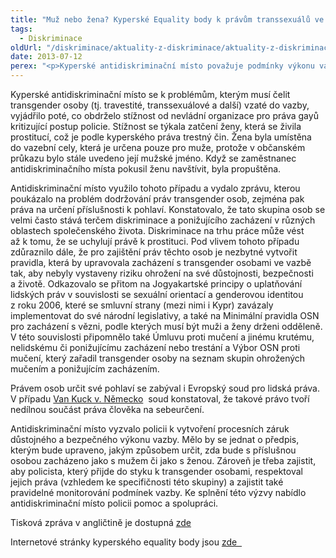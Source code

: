 ```yaml
---
title: "Muž nebo žena? Kyperské Equality body k právům transsexuálů ve vazbě"
tags:
  - Diskriminace
oldUrl: "/diskriminace/aktuality-z-diskriminace/aktuality-z-diskriminace-2013/muz-nebo-zena-kyperske-equality-body-k-pravum-transsexualu-ve-vazbe/"
date: 2013-07-12
perex: "<p>Kyperské antidiskriminační místo považuje podmínky výkonu vazby podle stávající právní úpravy za diskriminační vůči transgender osobám a vyzvalo policii k zpracování předpisů, které budou zárukou práv, bezpečnosti a důstojnosti těchto osob.</p>"
---
```


<!-- imported from the old website -->

<p class="align-blok">Kyperské antidiskriminační místo se k problémům, kterým musí čelit transgender osoby (tj. travestité, transsexuálové a další) vzaté do vazby, vyjádřilo poté, co obdrželo stížnost od nevládní organizace pro práva gayů kritizující postup policie. Stížnost se týkala zatčení ženy, která se živila prostitucí, což je podle kyperského práva trestný čin. Žena byla umístěna do vazební cely, která je určena pouze pro muže, protože v občanském průkazu bylo stále uvedeno její mužské jméno. Když se zaměstnanec antidiskriminačního místa pokusil ženu navštívit, byla propuštěna.</p><p class="align-blok">Antidiskriminační místo využilo tohoto případu a vydalo zprávu, kterou poukázalo na problém dodržování práv transgender osob, zejména pak práva na určení příslušnosti k pohlaví. Konstatovalo, že tato skupina osob se velmi často stává terčem diskriminace a ponižujícího zacházení v různých oblastech společenského života. Diskriminace na trhu práce může vést až k tomu, že se uchylují právě k prostituci. Pod vlivem tohoto případu zdůraznilo dále, že pro zajištění práv těchto osob je nezbytné vytvořit pravidla, která by upravovala zacházení s transgender osobami ve vazbě tak, aby nebyly vystaveny riziku ohrožení na své důstojnosti, bezpečnosti a životě. Odkazovalo se přitom na Jogyakartské principy o uplatňování lidských práv v souvislosti se sexuální orientací a genderovou identitou z roku 2006, které se smluvní strany (mezi nimi i Kypr) zavázaly implementovat do své národní legislativy, a také na Minimální pravidla OSN pro zacházení s vězni, podle kterých musí být muži a ženy drženi odděleně. V této souvislosti připomnělo také Úmluvu proti mučení a jinému krutému, nelidskému či ponižujícímu zacházení nebo trestání a Výbor OSN proti mučení, který zařadil transgender osoby na seznam skupin ohrožených mučením a ponižujícím zacházením. </p><p class="align-blok">Právem osob určit své pohlaví se zabýval i Evropský soud pro lidská práva. V případu <a title="Otevření do nového okna" href="http://echr.ketse.com/doc/35968.97-en-20011018/view/" target="_blank">Van Kuck v. Německo</a> <img alt="" src="https://www.ochrance.cz/typo3/ext/od_linkdesc/icons/external.gif" class="od_linkdesc_icon_external" /> soud konstatoval, že takové právo tvoří nedílnou součást práva člověka na sebeurčení.</p><p class="align-blok">Antidiskriminační místo vyzvalo policii k vytvoření procesních záruk důstojného a bezpečného výkonu vazby. Mělo by se jednat o předpis, kterým bude upraveno, jakým způsobem určit, zda bude s příslušnou osobou zacházeno jako s mužem či jako s ženou. Zároveň je třeba zajistit, aby policista, který přijde do styku k transgender osobami, respektoval jejich práva (vzhledem ke specifičnosti této skupiny) a zajistit také pravidelné monitorování podmínek vazby. Ke splnění této výzvy nabídlo antidiskriminační místo policii pomoc a spolupráci.</p><p>Tisková zpráva v angličtině je dostupná <a href="http://www.ochrance.cz/http://" target="http://www.non-discrimination.net/content/media/CY-106-FR%20transgender%20detention.pdf" class="_blank">zde </a></p>Internetové stránky kyperského equality body jsou <a title="Otevření do nového okna" href="http://www.no-discrimination.ombudsman.gov.cy/en/node" target="_blank">zde  </a> <img alt="" src="https://www.ochrance.cz/typo3/ext/od_linkdesc/icons/external.gif" class="od_linkdesc_icon_external" />
